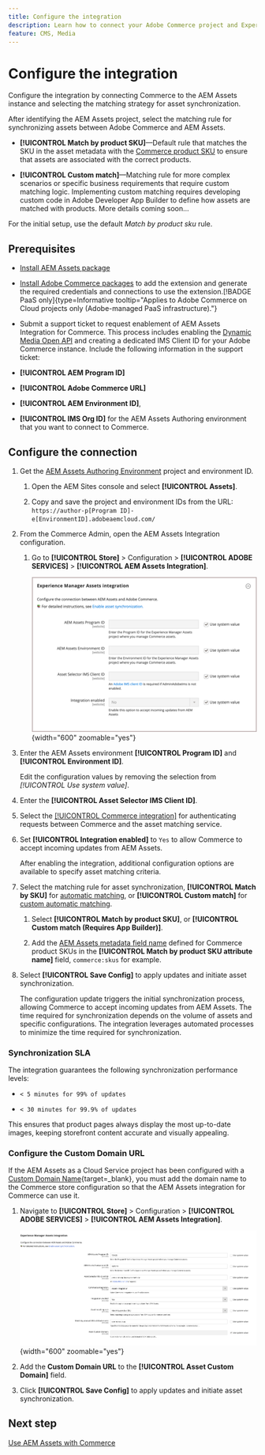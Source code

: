 ```yaml
---
title: Configure the integration
description: Learn how to connect your Adobe Commerce project and Experience Manager Assets projects to enable asset synchronization between these two systems.
feature: CMS, Media
---
```


# Configure the integration

Configure the integration by connecting Commerce to the AEM Assets instance and selecting the matching strategy for asset synchronization.

After identifying the AEM Assets project, select the matching rule for synchronizing assets between Adobe Commerce and AEM Assets.

* **[!UICONTROL Match by product SKU]**—Default rule that matches the SKU in the asset metadata with the [Commerce product SKU](https://experienceleague.adobe.com/en/docs/commerce-operations/implementation-playbook/glossary#sku) to ensure that assets are associated with the correct products.

* **[!UICONTROL Custom match]**—Matching rule for more complex scenarios or specific business requirements that require custom matching logic. Implementing custom matching requires developing custom code in Adobe Developer App Builder to define how assets are matched with products. More details coming soon...

For the initial setup, use the default *Match by product sku* rule.

## Prerequisites

* [Install AEM Assets package](configure-aem.md)

* [Install Adobe Commerce packages](configure-commerce.md) to add the extension and generate the required credentials and connections to use the extension.[!BADGE PaaS only]{type=Informative tooltip="Applies to Adobe Commerce on Cloud projects only (Adobe-managed PaaS infrastructure)."}

* Submit a support ticket to request enablement of AEM Assets Integration for Commerce. This process includes enabling the [Dynamic Media Open API](https://experienceleague.adobe.com/en/docs/experience-manager-cloud-service/content/assets/dynamicmedia/dynamic-media-open-apis/dynamic-media-open-apis-overview) and creating a dedicated IMS Client ID for your Adobe Commerce instance. Include the following information in the support ticket:

* **[!UICONTROL AEM Program ID]**
* **[!UICONTROL Adobe Commerce URL]**
* **[!UICONTROL AEM Environment ID]**,
* **[!UICONTROL IMS Org ID]** for the AEM Assets Authoring environment that you want to connect to Commerce.

## Configure the connection

1. Get the [AEM Assets Authoring Environment](https://experienceleague.adobe.com/en/docs/experience-manager-cloud-service/content/sites/authoring/quick-start) project and environment ID.

   1. Open the AEM Sites console and select **[!UICONTROL Assets]**.

   1. Copy and save the project and environment IDs from the URL:<br>`https://author-p[Program ID]-e[EnvironmentID].adobeaemcloud.com/`
   
1. From the Commerce Admin, open the AEM Assets Integration configuration.

   1. Go to **[!UICONTROL Store]** > Configuration > **[!UICONTROL ADOBE SERVICES]** > **[!UICONTROL AEM Assets Integration]**.

      ![AEM Assets Integration enable the integration](assets/aem-assets-integration-enable-config.png){width="600" zoomable="yes"}

1. Enter the AEM Assets environment **[!UICONTROL Program ID]** and **[!UICONTROL Environment ID]**.

   Edit the configuration values by removing the selection from *[!UICONTROL Use system value]*.

1. Enter the **[!UICONTROL Asset Selector IMS Client ID]**.

1. Select the [[!UICONTROL Commerce integration]](configure-commerce.md#add-the-integration-to-the-commerce-environment) for authenticating requests between Commerce and the asset matching service.

1. Set **[!UICONTROL Integration enabled]** to `Yes` to allow Commerce to accept incoming updates from AEM Assets.

   After enabling the integration, additional configuration options are available to specify asset matching criteria.

1. Select the matching rule for asset synchronization, **[!UICONTROL Match by SKU]** for [automatic matching](ootb-match.md), or **[!UICONTROL Custom match]** for [custom automatic matching](custom-match.md).

   1. Select **[!UICONTROL Match by product SKU]**, or **[!UICONTROL Custom match (Requires App Builder)]**.

   1. Add the [AEM Assets metadata field name](configure-aem.md#configure-metadata) defined for Commerce product SKUs in the **[!UICONTROL Match by product SKU attribute name]** field, `commerce:skus` for example.

1. Select **[!UICONTROL Save Config]** to apply updates and initiate asset synchronization.

   The configuration update triggers the initial synchronization process, allowing Commerce to accept incoming updates from AEM Assets. The time required for synchronization depends on the volume of assets and specific configurations. The integration leverages automated processes to minimize the time required for synchronization.

### Synchronization SLA

The integration guarantees the following synchronization performance levels:

* `< 5 minutes for 99% of updates`

* `< 30 minutes for 99.9% of updates`

This ensures that product pages always display the most up-to-date images, keeping storefront content accurate and visually appealing.

### Configure the Custom Domain URL

If the AEM Assets as a Cloud Service project has been configured with a [Custom Domain Name](https://experienceleague.adobe.com/en/docs/experience-manager-cloud-service/content/implementing/using-cloud-manager/custom-domain-names/add-custom-domain-name){target=_blank}, you must add the domain name to the Commerce store configuration so that the AEM Assets integration for Commerce can use it.

1. Navigate to **[!UICONTROL Store]** > Configuration > **[!UICONTROL ADOBE SERVICES]** > **[!UICONTROL AEM Assets Integration]**.

   ![AEM Assets Integration enable the integration](assets/aem-assets-view.png){width="600" zoomable="yes"}

1. Add the **Custom Domain URL** to the **[!UICONTROL Asset Custom Domain]** field.

1. Click **[!UICONTROL Save Config]** to apply updates and initiate asset synchronization.

## Next step

[Use AEM Assets with Commerce](manage-aem-assets.md)
